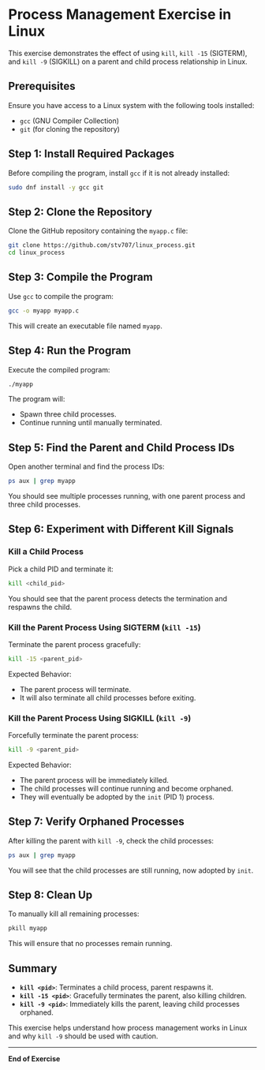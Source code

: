 # Process Management Exercise in Linux

This exercise demonstrates the effect of using `kill`, `kill -15` (SIGTERM), and `kill -9` (SIGKILL) on a parent and child process relationship in Linux.

## Prerequisites
Ensure you have access to a Linux system with the following tools installed:
- `gcc` (GNU Compiler Collection)
- `git` (for cloning the repository)

## Step 1: Install Required Packages
Before compiling the program, install `gcc` if it is not already installed:

```sh
sudo dnf install -y gcc git
```

## Step 2: Clone the Repository
Clone the GitHub repository containing the `myapp.c` file:

```sh
git clone https://github.com/stv707/linux_process.git
cd linux_process
```

## Step 3: Compile the Program
Use `gcc` to compile the program:

```sh
gcc -o myapp myapp.c
```

This will create an executable file named `myapp`.

## Step 4: Run the Program
Execute the compiled program:

```sh
./myapp
```

The program will:
- Spawn three child processes.
- Continue running until manually terminated.

## Step 5: Find the Parent and Child Process IDs
Open another terminal and find the process IDs:

```sh
ps aux | grep myapp
```

You should see multiple processes running, with one parent process and three child processes.

## Step 6: Experiment with Different Kill Signals
### Kill a Child Process
Pick a child PID and terminate it:

```sh
kill <child_pid>
```

You should see that the parent process detects the termination and respawns the child.

### Kill the Parent Process Using SIGTERM (`kill -15`)
Terminate the parent process gracefully:

```sh
kill -15 <parent_pid>
```

Expected Behavior:
- The parent process will terminate.
- It will also terminate all child processes before exiting.

### Kill the Parent Process Using SIGKILL (`kill -9`)
Forcefully terminate the parent process:

```sh
kill -9 <parent_pid>
```

Expected Behavior:
- The parent process will be immediately killed.
- The child processes will continue running and become orphaned.
- They will eventually be adopted by the `init` (PID 1) process.

## Step 7: Verify Orphaned Processes
After killing the parent with `kill -9`, check the child processes:

```sh
ps aux | grep myapp
```

You will see that the child processes are still running, now adopted by `init`.

## Step 8: Clean Up
To manually kill all remaining processes:

```sh
pkill myapp
```

This will ensure that no processes remain running.

## Summary
- **`kill <pid>`**: Terminates a child process, parent respawns it.
- **`kill -15 <pid>`**: Gracefully terminates the parent, also killing children.
- **`kill -9 <pid>`**: Immediately kills the parent, leaving child processes orphaned.

This exercise helps understand how process management works in Linux and why `kill -9` should be used with caution.

---

**End of Exercise**

